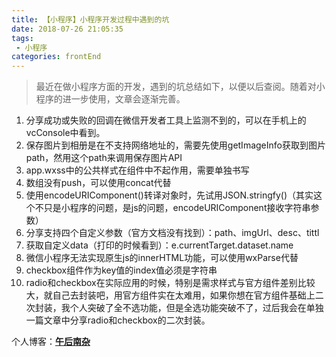 ```yaml
---
title: 【小程序】小程序开发过程中遇到的坑
date: 2018-07-26 21:05:35   
tags:
 - 小程序       
categories: frontEnd
---
```


> 最近在做小程序方面的开发，遇到的坑总结如下，以便以后查阅。随着对小程序的进一步使用，文章会逐渐完善。

<!-- more -->

1. 分享成功或失败的回调在微信开发者工具上监测不到的，可以在手机上的vcConsole中看到。
2. 保存图片到相册是在不支持网络地址的，需要先使用getImageInfo获取到图片path，然用这个path来调用保存图片API
3. app.wxss中的公共样式在组件中不起作用，需要单独书写
4. 数组没有push，可以使用concat代替
5. 使用encodeURIComponent()转译对象时，先试用JSON.stringfy()（其实这个不只是小程序的问题，是js的问题，encodeURIComponent接收字符串参数）
6. 分享支持四个自定义参数（官方文档没有找到）：path、imgUrl、desc、tittl
7. 获取自定义data（打印的时候看到）：e.currentTarget.dataset.name
8. 微信小程序无法实现原生js的innerHTML功能，可以使用wxParse代替
9. checkbox组件作为key值的index值必须是字符串
10. radio和checkbox在实际应用的时候，特别是需求样式与官方组件差别比较大，就自己去封装吧，用官方组件实在太难用，如果你想在官方组件基础上二次封装，我个人突破了全不选功能，但是全选功能突破不了，过后我会在单独一篇文章中分享radio和checkbox的二次封装。

个人博客：[**午后南杂**](http://recoluan.gitlab.io) 